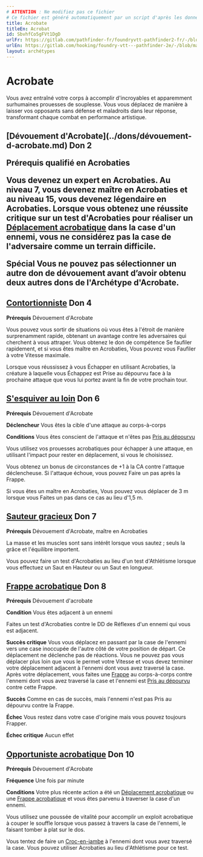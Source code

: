 ```yaml
---
# ATTENTION : Ne modifiez pas ce fichier
# Ce fichier est généré automatiquement par un script d'après les données du module Foundry VTT officiel et de sa traduction
title: Acrobate
titleEn: Acrobat
id: SbvhfCo5gFVt1DgD
urlFr: https://gitlab.com/pathfinder-fr/foundryvtt-pathfinder2-fr/-/blob/master/data/archetypes/SbvhfCo5gFVt1DgD.htm
urlEn: https://gitlab.com/hooking/foundry-vtt---pathfinder-2e/-/blob/master/packs/data/archetypes.db/acrobat.json
layout: archétypes
---
```

# Acrobate

Vous avez entraîné votre corps à accomplir d'incroyables et apparemment surhumaines prouesses de souplesse. Vous vous déplacez de manière à laisser vos opposants sans défense et maladroits dans leur réponse, transformant chaque combat en performance artistique.

<h2 style="text-align: left;">[Dévouement d'Acrobate](../dons/dévouement-d-acrobate.md) Don 2

**Prérequis** qualifié en Acrobaties

Vous devenez un expert en Acrobaties. Au niveau 7, vous devenez maître en Acrobaties et au niveau 15, vous devenez légendaire en Acrobaties. Lorsque vous obtenez une réussite critique sur un test d'Acrobaties pour réaliser un [Déplacement acrobatique](../actions/déplacement-acrobatique.md) dans la case d'un ennemi, vous ne considérez pas la case de l'adversaire comme un terrain difficile.

**Spécial** Vous ne pouvez pas sélectionner un autre don de dévouement avant d’avoir obtenu deux autres dons de l'Archétype d'Acrobate.
 
## [ Contortionniste](../dons/contortionniste.md) Don 4

**Prérequis** Dévouement d'Acrobate

Vous pouvez vous sortir de situations où vous êtes à l'étroit de manière surprenamment rapide, obtenant un avantage contre les adversaires qui cherchent à vous attraper. Vous obtenez le don de compétence <a class="entity-link" data-pack="pf2e.feats-srd" data-id="3G8xUlgCjRmRJNfP" draggable="true">Se faufiler rapidement</a>, et si vous êtes maître en Acrobaties, Vous pouvez vous <a class="entity-link" data-pack="pf2e.actionspf2e" data-id="kMcV8e5EZUxa6evt" draggable="true">Faufiler</a> à votre Vitesse maximale.

Lorsque vous réussissez à vous Échapper en utilisant Acrobaties, la créature à laquelle vous Échappez est <a class="entity-link" data-pack="pf2e.conditionitems" data-id="AJh5ex99aV6VTggg" draggable="true"><i class="fas fa-book-open"></i>Prise au dépourvu</a> face à la prochaine attaque que vous lui portez avant la fin de votre prochain tour.

## [S'esquiver au loin](../dons/s-esquiver-au-loin.md) Don 6

**Prérequis** Dévouement d'Acrobate

**Déclencheur** Vous êtes la cible d'une attaque au corps-à-corps

**Conditions** Vous êtes conscient de l'attaque et n'êtes pas [Pris au dépourvu](../conditions/pris-au-dépourvu.md)

Vous utilisez vos prouesses acrobatiques pour échapper à une attaque, en utilisant l'impact pour rester en déplacement, si vous le choisissez.

Vous obtenez un bonus de circonstances de +1 à la CA contre l'attaque déclencheuse. Si l'attaque échoue, vous pouvez Faire un pas après la Frappe.

Si vous êtes un maître en Acrobaties, Vous pouvez vous déplacer de 3 m lorsque vous Faites un pas dans ce cas au lieu d'1,5 m.

## [ Sauteur gracieux](../dons/sauteur-gracieux.md) Don 7

**Prérequis** Dévouement d'Acrobate, maître en Acrobaties

La masse et les muscles sont sans intérêt lorsque vous sautez ; seuls la grâce et l'équilibre importent.

Vous pouvez faire un test d'Acrobaties au lieu d'un test d'Athlétisme lorsque vous effectuez un <a class="entity-link" data-pack="pf2e.actionspf2e" data-id="2HJ4yuEFY1Cast4h" draggable="true">Saut en Hauteur</a> ou un <a class="entity-link" data-pack="pf2e.actionspf2e" data-id="JUvAvruz7yRQXfz2" draggable="true">Saut en longueur</a>.

## [Frappe acrobatique](../dons/frappe-acrobatique.md) Don 8

**Prérequis** Dévouement d'acrobate

**Condition** Vous êtes adjacent à un ennemi

Faites un test d'Acrobaties contre le DD de Réflexes d'un ennemi qui vous est adjacent.

**Succès critique** Vous vous déplacez en passant par la case de l'ennemi vers une case inoccupée de l'autre côté de votre position de départ. Ce déplacement ne déclenche pas de réactions. Vous ne pouvez pas vous déplacer plus loin que vous le permet votre Vitesse et vous devez terminer votre déplacement adjacent à l'ennemi dont vous avez traversé la case. Après votre déplacement, vous faites une [Frappe](../actions/frapper.md) au corps-à-corps contre l'ennemi dont vous avez traversé la case et l'ennemi est [Pris au dépourvu](../conditions/pris-au-dépourvu.md) contre cette Frappe.

**Succès** Comme en cas de succès, mais l'ennemi n'est pas Pris au dépourvu contre la Frappe.

**Échec** Vous restez dans votre case d'origine mais vous pouvez toujours Frapper.

**Échec critique** Aucun effet

## [Opportuniste acrobatique](../dons/opportuniste-acrobatique.md) Don 10

**Prérequis** Dévouement d'Acrobate

**Fréquence** Une fois par minute

**Conditions** Votre plus récente action a été un [Déplacement acrobatique](../actions/déplacement-acrobatique.md) ou une [Frappe acrobatique](../dons/frappe-acrobatique.md) et vous êtes parvenu à traverser la case d'un ennemi.

Vous utilisez une poussée de vitalité pour accomplir un exploit acrobatique à couper le souffle lorsque vous passez à travers la case de l'ennemi, le faisant tomber à plat sur le dos.

Vous tentez de faire un [Croc-en-jambe](../actions/croc-en-jambe.md) à l'ennemi dont vous avez traversé la case. Vous pouvez utiliser Acrobaties au lieu d'Athlétisme pour ce test.
